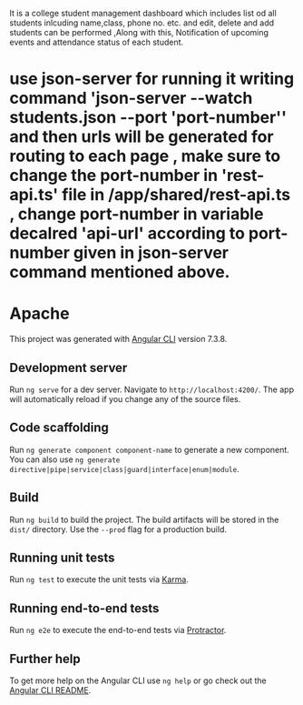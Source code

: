 It is a college student management dashboard which includes list od all students inlcuding name,class, phone no. etc.  and edit, delete and add students can be performed ,Along with this, Notification of upcoming events and attendance status of each student.

# use json-server for running it  writing command 'json-server --watch students.json --port 'port-number'' and then urls will be generated for routing to each page , make sure to change the port-number in 'rest-api.ts' file in /app/shared/rest-api.ts , change port-number in variable decalred 'api-url' according to port-number given in json-server command mentioned above.

# Apache

This project was generated with [Angular CLI](https://github.com/angular/angular-cli) version 7.3.8.

## Development server

Run `ng serve` for a dev server. Navigate to `http://localhost:4200/`. The app will automatically reload if you change any of the source files.

## Code scaffolding

Run `ng generate component component-name` to generate a new component. You can also use `ng generate directive|pipe|service|class|guard|interface|enum|module`.

## Build

Run `ng build` to build the project. The build artifacts will be stored in the `dist/` directory. Use the `--prod` flag for a production build.

## Running unit tests

Run `ng test` to execute the unit tests via [Karma](https://karma-runner.github.io).

## Running end-to-end tests

Run `ng e2e` to execute the end-to-end tests via [Protractor](http://www.protractortest.org/).

## Further help

To get more help on the Angular CLI use `ng help` or go check out the [Angular CLI README](https://github.com/angular/angular-cli/blob/master/README.md).
